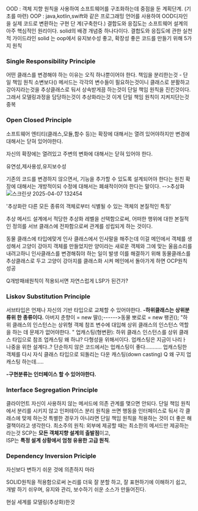 OOD : 객체 지향 원칙을 사용하여 소프트웨어를 구조화하는데 중점을 둔 계획단계. (기초를 마련)
OOP : java,kotlin,swift와 같은 프로그래밍 언어를 사용하여 OOD디자인을 실제 코드로 변환하는 구현 단            계(구축한다.)
결합도와 응집도는 소프트웨어 설계의 아주 핵심적인 원리이다. solid의 배경 개념중 하나다이다. 
결합도와 응집도에 관한 실천적 가이드라인 
solid 는 oop에서 유지보수성 좋고, 확장성 좋은 코드를 만들기 위해 5가지 원칙 
### Single Responsibility Principle
 어떤 클래스를 변경해야 하는 이유는 오직 하나뿐이어야 한다. 
 책임을 분리한는것 - 단일 책임 원칙
 소변보다() 메서드는 각각의 변수들이 필요하는것이니 클래스로 분활하고  강아지라는것을 추상클래스로 둬서 상속받게끔 하는것이 단일 책임 원칙을 진킨것이다. 그래서 모델링과정을 담당하는것이 추상화라는것 이게 단일 책임 원칙이 지켜지단는것
중복

### Open Closed Principle
소프트웨어 엔티티(클래스,모듈,함수 등)는 확장에 대해서는 열려 있어야하지만 변경에 대해서는 닫혀 있어야한다.

자신의 확장에는 열려있고 주변의 변화에 대해서는 닫혀 있어야 한다.

유연성,제사용성,유지보수성

기존의 코드를 변경하지 않으면서, 기능을 추가할 수 있도록 설계되어야 한다는 원친
확장에 대해서는 개방적이되 수정에 대해서는 폐쇄적이어야 한다는 말이다. -->추상화
![스크린샷 2025-04-07 132454](https://github.com/user-attachments/assets/3afaca74-96fb-4675-b508-7798108055b5)

'추상화란 다른 모든 종류의 객체로부터 식별될 수 있는 객체의 본질적인 특징'

 추상 메서드 설계에서 적당한 추상화 레벨을 선택함으로써, 어떠한 행위에 대한 본질적인 정의를 서브 클래스에 전파함으로써 관계를 성립되게 하는 것이다.

동물 클래스에 타입에맞게 인사 클래스에서 인사말을 해주는데 이걸 메인에서 객체를 생성해서 고양이 강아지 객체를 만들었지만 양이라는 새로운 객체와 그에 맞는 울음소리를 내려고하니 인사클래스를 변경해줘야 하는 일이 발생 이를 해결하기 위해 동물클래스를 추상클래스로 두고 고양이 강아지를 클래스화 시켜 메인에서 돌아가게 하면 OCP원칙 성공

Q개방패쇄원칙이 적용되서면 자연스럽게 LSP가 된건가?

### Liskov Substitution Principle
서브타입은 언제나 자신의 기반 타입으로 교체할 수 있어야한다.
**-하위클래스는 상위분류위 한 종류이다.**
	아버지 춘향이 = new 딸();------>동물 뽀로로 = new 팽귄();
	"하위 클래스의 인스턴스는 상위형 객체 참조 변수에 대입해 상위 클래스의 인스턴스 역할을 하는 데 문제가 없어야한다. "
	업캐스팅(형변환): 하위 클래스 인스턴스를 상위 클래스 타입으로 참조
	업캐스팅 왜 하냐? 다형성을 위해서이다.
	업캐스팅은 지금이 나리ㅏ 나중을 위한 설계다..? 단순하지 않은 코드에서는 업캐스팅이 좋다...........
	업캐스팅한 객체를 다시 자식 클래스 타입으로 되돌리는 다운 캐스팅(down casting)
Q 왜 구지 업캐스팅 하는데.....


**-구현분류는 인터페이스 할 수 있어야한다.** 

### Interface Segregation Principle
클라이언트 자신이 사용하지 않는 메서드에 의존 관계를 맺으면 안되다.
 단일 책임 원칙에서 분리를 시키지 않고 인퍼테이스 분리 원칙을 쓰면 행동을 인터페이스로 둬서 각 클래스에 맞제 하는것
 특별한 경우가 아니라면 단일 책임 원칙을 적용하는 것이 더 좋은 해결책이라고 생각한다.
 최소주의 원칙: 외부에 제공할 때는 최소한의 메서드만 제공하는라는것 
SCP는 **모든 객체지향 설계의 출발점**이고,  
ISP는 **특정 설계 상황에서 엄청 유용한 고급 원칙**.
### Dependency Inversion Priciple
자신보다 변하기 쉬운 것에 의존하지 마라


SOLID원칙을 적용함으로써 논리를 더욱 잘 분할 하고, 잘 표현하기에 이해하기 쉽고, 개발 하기 쉬우며, 유지와 관리, 보수하기 쉬운 소스가 만들어진다. 

현실 세계를 모델링(추상화)한것
